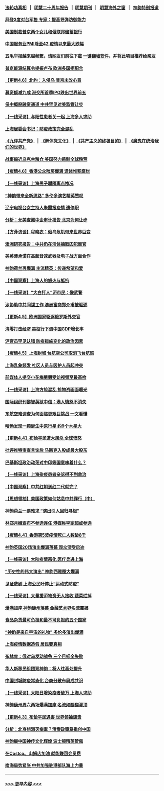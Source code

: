 #### [法轮功真相](https://github.com/gfw-breaker/truth/blob/master/README.md?t=0) &nbsp;&nbsp;|&nbsp;&nbsp; [明慧二十周年报告](https://github.com/gfw-breaker/mh-reports/blob/master/README.md?t=0) &nbsp;&nbsp;|&nbsp;&nbsp;[明慧期刊](https://github.com/gfw-breaker/mh-qikan) &nbsp;&nbsp;|&nbsp;&nbsp; [明慧海外之窗](https://github.com/gfw-breaker/mh-news/blob/master/README.md?t=0) &nbsp;&nbsp;|&nbsp;&nbsp; [神韵特别报道](https://github.com/gfw-breaker/mh-news/blob/master/shenyun.md?t=0)
#### [拜登3度对台军售 专家：提高导弹防御能力](../pages/nf4514/n13699837.md?t=04070451) 
#### [美国制裁普京两个女儿和俄联邦储蓄银行](../pages/nf4514/n13700138.md?t=04070451) 
#### [中国服务业PMI降至42 疫情以来最大跌幅](../pages/nf4514/n13699890.md?t=04070451) 
#### 五毛举报越来越频繁，请网友们前往下载 [一键翻墙软件](https://github.com/gfw-breaker/ssr-accounts)，并将此项目推荐给亲友
#### [普京能源结算令提振卢布 欧洲多国拒配合](../pages/nf4514/n13700046.md?t=04070451) 
#### [【更新4.6】北约：入侵乌 普京未改心意](../pages/nf4514/n13699534.md?t=04070451) 
#### [募资额减九成 港交所首季IPO跌出世界前五](../pages/nf4514/n13699964.md?t=04070451) 
#### [保中概股融资通道 中共罕见对美监管让步](../pages/nf4514/n13698457.md?t=04070451) 
#### [【一线采访】与阳性患者关一起 上海多人求助](../pages/nf4514/n13699367.md?t=04070451) 
#### [上海居委会书记：防疫政策完全混乱](../pages/nf4514/n13698852.md?t=04070451) 
#### [《九评共产党》](https://github.com/begood0513/9ping.md/blob/master/README.md) &nbsp;|&nbsp; [《解体党文化》](../../../../jtdwh.md/blob/master/README.md)  &nbsp;|&nbsp; [《共产主义的终极目的》](../../../../gczydzjmd.md/blob/master/README.md) &nbsp;|&nbsp; [《魔鬼在统治我们的世界》](../../../../mgztzwmdsj.md/blob/master/README.md) 
#### [战事逼近乌克兰粮仓 美国努力遏制全球粮荒](../pages/nf4514/n13698828.md?t=04070451) 
#### [【疫情4.6】香港公众殓房爆满 遗体堆积腐烂](../pages/nf4514/n13698701.md?t=04070451) 
#### [【一线采访】上海男子曝隔离点惨况](../pages/nf4514/n13698860.md?t=04070451) 
#### [“神韵带来全新思路” 多伦多演艺精英赞叹](../pages/nf4514/n13698981.md?t=04070451) 
#### [辽宁电视台女主持人朱霞报疫情 遭停职](../pages/nf4514/n13697724.md?t=04070451) 
#### [分析：允美查阅中企审计报告 北京为何让步](../pages/nf4514/n13698250.md?t=04070451) 
#### [【方菲访谈】程晓农：俄乌危机带来世界巨变](../pages/nf4514/n13697188.md?t=04070451) 
#### [澳洲研究报告：中共仍在活体摘取囚犯器官](../pages/nf4514/n13698101.md?t=04070451) 
#### [美英澳承诺在高超音速武器及电子战方面合作](../pages/nf4514/n13697598.md?t=04070451) 
#### [神韵荷兰再爆满 主流精英：传递希望和爱](../pages/nf4514/n13697697.md?t=04070451) 
#### [【中国观察】上海人的怒火与抵抗](../pages/nf4514/n13697194.md?t=04070451) 
#### [【一线采访】“大白打人”沪市民：像武警](../pages/nf4514/n13697595.md?t=04070451) 
#### [涉协助中共间谍工作 澳洲富商郑介甫被驱逐](../pages/nf4514/n13693749.md?t=04070451) 
#### [【更新4.5】欧洲国家驱逐俄罗斯外交官](../pages/nf4514/n13697052.md?t=04070451) 
#### [清零打击经济 美投行下调中国GDP增长率](../pages/nf4514/n13697211.md?t=04070451) 
#### [沪官员罕见认错 防疫措施变化的政治因素](../pages/nf4514/n13697172.md?t=04070451) 
#### [【疫情4.5】上海封城 台航空公司取消飞台航班](../pages/nf4514/n13695961.md?t=04070451) 
#### [上海乱象频发 社区人员与医护人员起冲突](../pages/nf4514/n13696672.md?t=04070451) 
#### [前媒体人提交小花梅舅舅受访视频至最高检](../pages/nf4514/n13696694.md?t=04070451) 
#### [【一线采访】上海方舱混乱 抢物资画面曝光](../pages/nf4514/n13696233.md?t=04070451) 
#### [国际组织刊黎智英狱中信：港人愤怒不消失](../pages/nf4514/n13696138.md?t=04070451) 
#### [东航空难调查为何面临更艰巨挑战 一文看懂](../pages/nf4514/n13695603.md?t=04070451) 
#### [哈勃发现一颗诞生中原行星 约9个木星大](../pages/nf4514/n13695715.md?t=04070451) 
#### [【更新4.4】布恰平民遭大屠杀 全球愤怒](../pages/nf4514/n13694959.md?t=04070451) 
#### [批评推特审查言论后 马斯克入股成最大股东](../pages/nf4514/n13695562.md?t=04070451) 
#### [巴基斯坦政治动荡对中印等国意味着什么？](../pages/nf4514/n13695506.md?t=04070451) 
#### [【一线采访】上海染疫患者亲诉得不到救治](../pages/nf4514/n13694988.md?t=04070451) 
#### [【中国观察】中共红朝到红二代就完？](../pages/nf4514/n13694915.md?t=04070451) 
#### [【思想领袖】美国政策如何姑息中共罪行（中）](../pages/nf4514/n13681359.md?t=04070451) 
#### [神韵荷兰一票难求 “演出引人回归寻根”](../pages/nf4514/n13694687.md?t=04070451) 
#### [林郑月娥宣布不参选连任 港媒称李家超或参选](../pages/nf4514/n13695057.md?t=04070451) 
#### [【疫情4.4】香港第5波疫情死亡人数破8千](../pages/nf4514/n13694450.md?t=04070451) 
#### [神韵英国20场演出爆满落幕 观众深受启迪](../pages/nf4514/n13694319.md?t=04070451) 
#### [【一线采访】大陆疫情恶化 医疗兵进上海](../pages/nf4514/n13694026.md?t=04070451) 
#### [“历史性的伟大演出” 神韵西雅图大爆满](../pages/nf4514/n13694046.md?t=04070451) 
#### [见证悲剧 上海公民吁停止“运动式防疫”](../pages/nf4514/n13694078.md?t=04070451) 
#### [【一线采访】大量援沪物资无人接收 蔬菜烂掉](../pages/nf4514/n13693298.md?t=04070451) 
#### [爆满加座 神韵康州落幕 金融艺术界名流震撼](../pages/nf4514/n13693813.md?t=04070451) 
#### [食品杂货最可负担和最不可负担的五个国家](../pages/nf4514/n13677079.md?t=04070451) 
#### [“神韵是来自宇宙的礼物” 多伦多演出爆满](../pages/nf4514/n13693782.md?t=04070451) 
#### [上海疫情数据造假 居民要真相](../pages/nf4514/n13693096.md?t=04070451) 
#### [布林肯：俄对乌发动战争 三个目标全失败](../pages/nf4514/n13693164.md?t=04070451) 
#### [华人新移民组团观神韵：将人往高处提升](../pages/nf4514/n13693455.md?t=04070451) 
#### [中国封城防疫常态化 台商分散布局成共识](../pages/nf4514/n13692735.md?t=04070451) 
#### [【一线采访】大陆日增染疫者破万 上海人求助](../pages/nf4514/n13692063.md?t=04070451) 
#### [神韵康州周六两场爆满加座 名流如醍醐灌顶](../pages/nf4514/n13692269.md?t=04070451) 
#### [【更新4.3】布恰平民遇害 世界领袖谴责](../pages/nf4514/n13691448.md?t=04070451) 
#### [分析：北京想消灭病毒？清零政策将重创中国](../pages/nf4514/n13691378.md?t=04070451) 
#### [神韵展中国神传文化辉煌 波士顿精英赞佩](../pages/nf4514/n13692637.md?t=04070451) 
#### [在Costco、山姆店加油 就能赚回会员费](../pages/nf4514/n13684512.md?t=04070451) 
#### [南海局势紧张 中共加强驻港部队海上力量](../pages/nf4514/n13692721.md?t=04070451) 

----
#### [ >>> 更早内容 <<< ](../indexes/nf4514-earlier.md)
